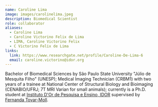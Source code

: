 ```yaml
---
name: Caroline Lima
image: images/carolinelima.jpeg
description: Biomedical Scientist
role: collaborator
aliases:
  - Caroline Lima
  - Caroline Victorino Felix de Lima
  - LIMA, Caroline Victorino Felix
  - C Victorino Felix de Lima
links:
  link: https://www.researchgate.net/profile/Caroline-De-Lima-6
  email: caroline.victorino@idor.org
---
```


Bachelor of Biomedical Sciences by São Paulo State University "Júlio de Mesquita Filho" (UNESP); Medical Imaging Technician (CRBM1) with two years of a trainee at National Center of Structural Biology and Bioimaging (CENABIO/UFRJ; 7T MRI Varian for small animals); currently is a Ph.D. student at [Instituto D'Or de Pesquisa e Ensino, IDOR](https://www.rededorsaoluiz.com.br/instituto/idor) supervised by [Fernanda Tovar-Moll](https://www.tovar-moll.com/).
